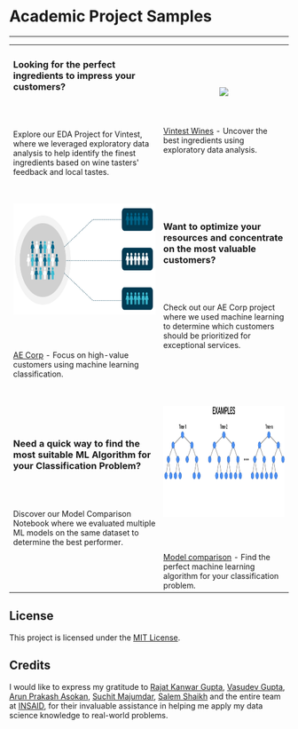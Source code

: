 # Academic Project Samples
---

| | |
|:-- |:-- |
|<h3><strong>Looking for the perfect ingredients to impress your customers?</strong></h3><br><br><br> Explore our EDA Project for Vintest, where we leveraged exploratory data analysis to help identify the finest ingredients based on wine tasters' feedback and local tastes.| <p align="center" style="padding-top:20px;padding-bottom:20px;"><img src="https://raw.githubusercontent.com/insaid2018/Term-2/master/wine%20gif%20term%201%20%26%20Term%202.gif" height="200"></p> <br> [Vintest Wines](https://github.com/Mihir-Ai-lab/Insaid/tree/main/EDA%20Projects/Vintest%20Wines "Vintest Wines") - Uncover the best ingredients using exploratory data analysis.| 
| <p align="center" style="padding-top:30px;padding-bottom:30px;"><img src="https://raw.githubusercontent.com/Mihir-Ai-lab/Academic-Projects/main/Images/Classification.gif" height="200"></p> <br> [AE Corp](https://github.com/Mihir-Ai-lab/Insaid/blob/main/ML%20Projects/AE%20Corp/README.md "AE Corp") - Focus on high-value customers using machine learning classification.| <h3><strong>Want to optimize your resources and concentrate on the most valuable customers?</strong></h3><br><br><br> Check out our AE Corp project where we used machine learning to determine which customers should be prioritized for exceptional services.|
|<h3><strong>Need a quick way to find the most suitable ML Algorithm for your Classification Problem?</strong></h3><br><br><br> Discover our Model Comparison Notebook where we evaluated multiple ML models on the same dataset to determine the best performer.| <p align="center" style="padding-top:30px;padding-bottom:30px;"><img src="https://raw.githubusercontent.com/Mihir-Ai-lab/Academic-Projects//main/Images/Random%20Forest%2003.gif" height="200"></p> <br> [Model comparison](https://github.com/Mihir-Ai-lab/Academic-Projects/blob/main/ML%20Projects/Summary/ReadME.md "Model Comparison") - Find the perfect machine learning algorithm for your classification problem.


## License

This project is licensed under the [MIT License](LICENSE).

## Credits

I would like to express my gratitude to [Rajat Kanwar Gupta](https://www.linkedin.com/in/rajatkanwargupta), [Vasudev Gupta](https://www.linkedin.com/in/vasudev-gupta-562a73168), [Arun Prakash Asokan](https://www.linkedin.com/in/arunprakashasokan), [Suchit Majumdar](https://www.linkedin.com/in/suchitmajumdar), [Salem Shaikh](https://www.linkedin.com/in/slmsshk) and the entire team at [INSAID](https://www.linkedin.com/school/insaid/), for their invaluable assistance in helping me apply my data science knowledge to real-world problems.
